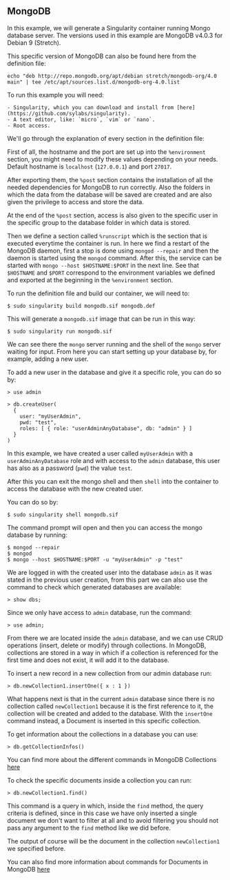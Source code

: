 ## MongoDB

In this example, we will generate a Singularity container running Mongo database server. The versions used in this example are MongoDB v4.0.3 for Debian 9 (Stretch).

This specific version of MongoDB can also be found here from the definition file:

```
echo "deb http://repo.mongodb.org/apt/debian stretch/mongodb-org/4.0 main" | tee /etc/apt/sources.list.d/mongodb-org-4.0.list
```

To run this example you will need:

	- Singularity, which you can download and install from [here](https://github.com/sylabs/singularity).
	- A text editor, like: `micro`, `vim` or `nano`.
	- Root access.

We'll go through the explanation of every section in the definition file:

First of all, the hostname and the port are set up into the `%environment` section, you might need to modify these values depending on your needs. Default hostname is `localhost` (`127.0.0.1`) and port `27017`.

After exporting them, the `%post` section contains the installation of all the needed dependencies for MongoDB to run correctly. Also the folders in which the data from the database will be saved are created and are also given the privilege to access and store the data.

At the end of the `%post` section, access is also given to the specific user in the specific group to the database folder in which data is stored.

Then we define a section called `%runscript` which is the section that is executed everytime the container is run. In here we find a restart of the MongoDB daemon, first a stop is done using `mongod --repair` and then the daemon is started using the `mongod` command. After this, the service can be started with `mongo --host $HOSTNAME:$PORT` in the next line. See that `$HOSTNAME` and `$PORT` correspond to the environment variables we defined and exported at the beginning in the `%environment` section.

To run the definition file and build our container, we will need to:

```
$ sudo singularity build mongodb.sif mongodb.def
```

This will generate a `mongodb.sif` image that can be run in this way:

```
$ sudo singularity run mongodb.sif
```

We can see there the `mongo` server running and the shell of the `mongo` server waiting for input. From here you can start setting up your database by, for example, adding a new user.

To add a new user in the database and give it a specific role, you can do so by:

```
> use admin

> db.createUser(
  {
    user: "myUserAdmin",
    pwd: "test",
    roles: [ { role: "userAdminAnyDatabase", db: "admin" } ]
  }
)

```

In this example, we have created a user called `myUserAdmin` with a `userAdminAnyDatabase` role and with access to the `admin` database, this user has also as a password (`pwd`) the value `test`.

After this you can exit the mongo shell and then `shell` into the container to access the database with the new created user.

You can do so by:

```
$ sudo singularity shell mongodb.sif 
```

The command prompt will open and then you can access the mongo database by running:

```
$ mongod --repair
$ mongod
$ mongo --host $HOSTNAME:$PORT -u "myUserAdmin" -p "test"
```

We are logged in with the created user into the database `admin` as it was stated in the previous user creation, from this part we can also use the command to check which generated databases are available:

```
> show dbs;
```

Since we only have access to `admin` database, run the command:

```
> use admin;
```

From there we are located inside the `admin` database, and we can use CRUD operations (insert, delete or modify) through collections. In MongoDB, collections are stored in a way in which if a collection is referenced for the first time and does not exist, it will add it to the database. 

To insert a new record in a new collection from our admin database run:

```
> db.newCollection1.insertOne({ x : 1 })
```

What happens next is that in the current `admin` database since there is no collection called `newCollection1` because it is the first reference to it, the collection will be created and added to the database. With the `insertOne` command instead, a Document is inserted in this specific collection. 

To get information about the collections in a database you can use:

```
> db.getCollectionInfos()
```

You can find more about the different commands in MongoDB Collections [here](https://docs.mongodb.com/manual/core/databases-and-collections/#collections)

To check the specific documents inside a collection you can run:

```
> db.newCollection1.find()
```

This command is a query in which, inside the `find` method, the query criteria is defined, since in this case we have only inserted a single document we don't want to filter at all and to avoid filtering you should not pass any argument to the `find` method like we did before.

The output of course will be the document in the collection `newCollection1` we specified before. 

You can also find more information about commands for Documents in MongoDB [here](https://docs.mongodb.com/manual/core/document/#documents)

 

